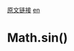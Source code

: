 <a href="https://developer.mozilla.org/zh-CN/docs/Web/JavaScript/Reference/Global_Objects/Math/sin" target="_blank">原文链接</a>
<a href="https://developer.mozilla.org/en-US/docs/Web/JavaScript/Reference/Global_Objects/Math/sin" target="_blank">en</a>

# Math.sin()